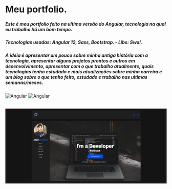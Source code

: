 # Meu portfolio.
##### Este é meu portfolio feito na ultima versão do Angular, tecnologia na qual eu trabalho há um bom tempo. 
##### Tecnologias usadas: Angular 12, Sass, Bootstrap. - Libs: Swal.
##### A ideia é apresentar um pouco sobre minha antiga história com a tecnologia, apresentar alguns projetos prontos e outros em desenvolvimento, apresentar com o que trabalho atualmente, quais tecnologias tenho estudado e mais atualizações sobre minha carreira e um blog sobre o que tenho feito, estudado e trabalho nas ultimas semanas/meses.

<div>
<img align="center" alt="Angular" height="30" width="40" src="https://cdn.jsdelivr.net/gh/devicons/devicon/icons/angularjs/angularjs-plain.svg" />
<img align="center" alt="Angular" height="30" width="40" src="https://cdn.jsdelivr.net/gh/devicons/devicon/icons/sass/sass-original.svg" />
</div>

<br>
  
![Preview](https://github.com/progjoao/progjoao_portfolio/blob/master/preview.png)
